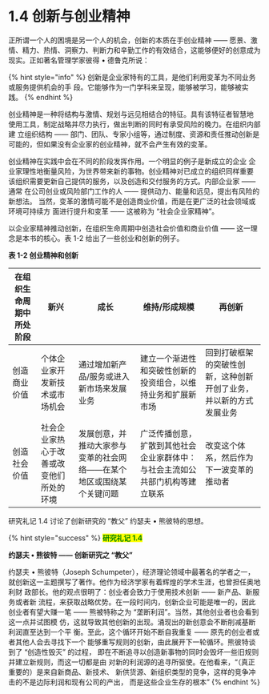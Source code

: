 # 1.4 创新与创业精神

正所谓一个人的困境是另一个人的机会，创新的本质在手创业精神 —— 愿景、激 情、精力、热情、洞察力、判断力和辛勤工作的有效结合，这能够便好的创意成为现实。正如著名管理学家彼得 • 德鲁克所说：

{% hint style="info" %}
创新是企业家特有的工具，是他们利用变革为不同业务或服务提供机会的手 段。它能够作为一门学科来呈现，能够被学习，能够被实践。
{% endhint %}

创业精神是一种将结构与激情、规划与远见相结合的特征。具有该特征者智慧地 使用工具，制定战略并尽力执行，做出判断的同时有承受风险的晚力。在组织内部建 立组织结构 —— 部门、团队、专家小组等，通过制度、资源和责任推动创新是可能的，但如果没有企业家的创业精神，就不会产生有效的变革。

创业精神在实践中会在不同的阶段发挥作用。一个明显的例子是新成立的企业 企业家理性地衡量风险，为世界带来新的事物。创业精神对已成立的组织同样重要 该组织需要更新自己提供的服务，以及创造和交付服务的方式。内部企业家 —— 通常 在公司创业或风险部门工作的人 —— 提供动力、能量和远见，提出有风险的新想法。 当然，变革的激情可能不是创造商业价值，而是在更广泛的社会领域或环境可持续方 面进行提升和变革 —— 这被称为 “社会企业家精神”。

以企业家精神推动创新，在组织生命周期中创造社会价值和商业价值 —— 这一理 念是本书的核心。表 1-2 给出了一些创业和创新的例子。

**表 1-2 创业精神和创新**

| 在组织生命周期中所处阶段 | 新兴                   | 成长                                  | 维持/形成规模                                | 再创新                               |
| ------------ | -------------------- | ----------------------------------- | -------------------------------------- | --------------------------------- |
| 创造商业价值       | 个体企业家开发新技术或市场机会      | 通过增加新产品/服务或进入新市场来发展业务               | 建立一个渐进性和突破性创新的投资组合，以维持业务和扩展新市场         | 回到打破框架的突破性创新，这种创新开创了业务，并以新的方式发展业务 |
| 创造社会价值       | 社会企业家热心于改善或改变他们所处的环境 | 发展创意，并推动大家参与变革的社会网络——在某个地区或围绕某个关键问题 | 广泛传播创意，扩散到其他社会企业家群体中：与社会主流如公共部门机构等建立联系 | 改变这个体系，然后作为下一波变革的推动者              |

&#x20;   研究礼记 1.4 讨论了创新研究的 “教父” 约瑟夫 • 熊彼特的思想。

{% hint style="success" %}
<mark style="color:green;">**研究礼记 1.4**</mark>

&#x20;                                       **约瑟夫 • 熊彼特 —— 创新研究之 “教父”**          &#x20;

&#x20;       约瑟夫 • 熊彼特（Joseph Schumpeter），经济理论领域中最著名的学者之一，就创新这一主题撰写了著作。他作为经济学家有着辉煌的学术生涯，也曾担任奥地利财 政部长。他的观点很明了：创业者会致力于使用技术创新 —— 新产品、新服务或者新 流程，来获取战略优势。在一段时间内，创新企业可能是唯一的，因此创业者有望大赚一笔 —— 熊被特称之为 “垄断利润”。当然，其他创业者也会看到这一点并试图模 仿，这就导致其他创新的出现。涌现出的新创意会不断削减基断利润直至达到一个平 衡。至此，这个循环开始不断自我重复 —— 原先的创业者或者其他人会去寻找下一个 能够重写规则的创新，由此展开下一轮循环。熊彼特谈到了 “创造性毁灭” 的过程， 即在不断追寻以创造新事物的同时会毁坏一些旧规则并建立新规则，而这一切都是由 对新的利润源的追寻所驱使。在他看来，“（真正重要的）是来自新商品、新技术、 新供货源、新组织类型的竞争，这样的竞争冲击的不是边际利润和现有公司的产出， 而是这些企业生存的根本”
{% endhint %}

